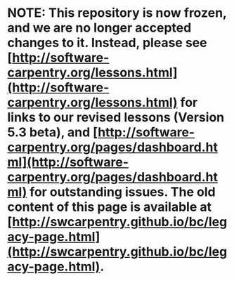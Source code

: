 # NOTE: This repository is now frozen, and we are no longer accepted changes to it.  Instead, please see [http://software-carpentry.org/lessons.html](http://software-carpentry.org/lessons.html) for links to our revised lessons (Version 5.3 beta), and [http://software-carpentry.org/pages/dashboard.html](http://software-carpentry.org/pages/dashboard.html) for outstanding issues.  The old content of this page is available at [http://swcarpentry.github.io/bc/legacy-page.html](http://swcarpentry.github.io/bc/legacy-page.html).
